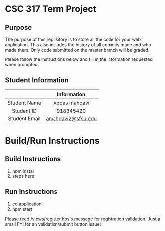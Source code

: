 # CSC 317 Term Project

## Purpose

The purpose of this repository is to store all the code for your web application. This also includes the history of all commits made and who made them. Only code submitted on the master branch will be graded.

Please follow the instructions below and fill in the information requested when prompted.

## Student Information

|               | Information   |
|:-------------:|:-------------:|
| Student Name  | Abbas mahdavi |
| Student ID    | 918345420     |
| Student Email | amahdavi2@sfsu.edu |



# Build/Run Instructions

## Build Instructions
1. npm instal
2. steps here

## Run Instructions
1. cd application
2. npm start

Please read /views/register.hbs's message for registration validation. Just a small FYI for an validation/submit button issue! 